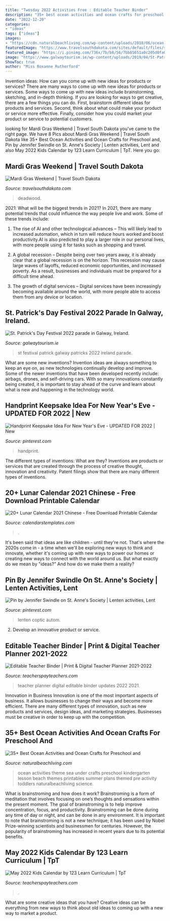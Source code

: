 ```yaml
---
title: "Twosday 2022 Activities Free : Editable Teacher Binder"
description: "35+ best ocean activities and ocean crafts for preschool and"
date: "2022-12-20"
categories:
- "ideas"
tags: ["ideas"]
images:
- "https://cdn.naturalbeachliving.com/wp-content/uploads/2018/06/ocean-theme-activities--517x1024.jpg"
featuredImage: "https://www.travelsouthdakota.com/sites/default/files/styles/listing_full_large/public/listing_images/event/1052/mardi-gras-845.jpg?h=ec851943&amp;itok=RMhLBh7W"
featured_image: "https://i.pinimg.com/736x/7b/b8/56/7bb85651a0c205d0fa0b52e4a3f9b8e6.jpg"
image: "https://www.galwaytourism.ie/wp-content/uploads/2019/04/St-Patricks-Day-Festival-1024x768.jpg"
ShowToc: true
author: "Miss Roxanne Rutherford"
---
```



Invention ideas: How can you come up with new ideas for products or services?
There are many ways to come up with new ideas for products or services. Some ways to come up with new ideas include brainstorming, sketching, and in-depth thinking. If you are looking for ways to get creative, there are a few things you can do. First, brainstorm different ideas for products and services. Second, think about what could make your product or service more effective. Finally, consider how you could market your product or service to potential customers.

	

		
looking for Mardi Gras Weekend | Travel South Dakota you've came to the right page. We have 8 Pics about Mardi Gras Weekend | Travel South Dakota like 35+ Best Ocean Activities and Ocean Crafts for Preschool and, Pin by Jennifer Swindle on St. Anne&#039;s Society | Lenten activities, Lent and also May 2022 Kids Calendar by 123 Learn Curriculum | TpT. Here you go:
		
    
## Mardi Gras Weekend | Travel South Dakota

<img loading=lazy src="https://www.travelsouthdakota.com/sites/default/files/styles/listing_full_large/public/listing_images/event/1052/mardi-gras-845.jpg?h=ec851943&amp;itok=RMhLBh7W" onerror="this.onerror=null;this.src='https://tse2.mm.bing.net/th?id=OIP.kAStd57vNeQxBDt5iIdL2AHaFj&amp;pid=15.1';" alt="Mardi Gras Weekend | Travel South Dakota">

_Source: travelsouthdakota.com_

>deadwood. 

	

2021: What will be the biggest trends in 2021?
In 2021, there are many potential trends that could influence the way people live and work. Some of these trends include:
1. The rise of AI and other technological advances – This will likely lead to increased automation, which in turn will reduce hours worked and boost productivity.AI is also predicted to play a larger role in our personal lives, with more people using it for tasks such as shopping and travel.

2. A global recession – Despite being over two years away, it is already clear that a global recession is on the horizon. This recession may cause large waves of layoffs, reduced economic opportunities, and increased poverty. As a result, businesses and individuals must be prepared for a difficult time ahead.

3. The growth of digital services – Digital services have been increasingly becoming available around the world, with more people able to access them from any device or location.

    
## St. Patrick&#039;s Day Festival 2022 Parade In Galway, Ireland.

<img loading=lazy src="https://www.galwaytourism.ie/wp-content/uploads/2019/04/St-Patricks-Day-Festival-1024x768.jpg" onerror="this.onerror=null;this.src='https://tse3.mm.bing.net/th?id=OIP.BleJPtte6wJMKwtdNASMdwHaFj&amp;pid=15.1';" alt="St. Patrick&#039;s Day Festival 2022 parade in Galway, Ireland.">

_Source: galwaytourism.ie_

>st festival patrick galway patricks 2022 ireland parade. 

	

What are some new inventions?
Invention ideas are always something to keep an eye on, as new technologies continually develop and improve. Some of the newer inventions that have been developed recently include: airbags, drones, and self-driving cars. With so many innovations constantly being created, it is important to stay ahead of the curve and learn about what is new and happening in the technology world.

    
## Handprint Keepsake Idea For New Year&#039;s Eve - UPDATED FOR 2022 | New

<img loading=lazy src="https://i.pinimg.com/736x/7b/b8/56/7bb85651a0c205d0fa0b52e4a3f9b8e6.jpg" onerror="this.onerror=null;this.src='https://tse4.mm.bing.net/th?id=OIP.XFrZ9TnJLFrRs6w2KByzZAHaE8&amp;pid=15.1';" alt="Handprint Keepsake Idea For New Year&#039;s Eve - UPDATED FOR 2022 | New">

_Source: pinterest.com_

>handprint. 

	

The different types of inventions: What are they?
Inventions are products or services that are created through the process of creative thought, innovation and creativity. Patent filings show that there are many different types of inventions.

    
## 20+ Lunar Calendar 2021 Chinese - Free Download Printable Calendar

<img loading=lazy src="https://i.pinimg.com/originals/3f/52/39/3f5239954f33845df0c70026f869af81.jpg" onerror="this.onerror=null;this.src='https://tse2.mm.bing.net/th?id=OIP.bputIvf7avlOTbDuINUIBAHaLH&amp;pid=15.1';" alt="20+ Lunar Calendar 2021 Chinese - Free Download Printable Calendar">

_Source: calendarstemplates.com_

>. 

	

It's been said that ideas are like children - until they're not. That's where the 2020s come in - a time when we'll be exploring new ways to think and innovate, whether it's coming up with new ways to power our homes or creating new ways to connect with the world around us. But what exactly do we mean by "ideas?" And how do we make them a reality?

    
## Pin By Jennifer Swindle On St. Anne&#039;s Society | Lenten Activities, Lent

<img loading=lazy src="https://i.pinimg.com/736x/91/16/60/91166008ddf19424c30ad261ac7e3928.jpg" onerror="this.onerror=null;this.src='https://tse3.mm.bing.net/th?id=OIP.eisQcJtYxWqlEc-cZnhSAwHaHa&amp;pid=15.1';" alt="Pin by Jennifer Swindle on St. Anne&#039;s Society | Lenten activities, Lent">

_Source: pinterest.com_

>lenten coptic autom. 

	

2. Develop an innovative product or service.

    
## Editable Teacher Binder | Print &amp; Digital Teacher Planner 2021-2022

<img loading=lazy src="https://ecdn.teacherspayteachers.com/thumbitem/The-Ultimate-Teacher-Plan-Book-Editable-FREE-Plan-Books-for-Life-1083937-1613139332/original-1083937-4.jpg" onerror="this.onerror=null;this.src='https://tse2.mm.bing.net/th?id=OIP.BQJHgRo5zKj4n3ny-1s1xwAAAA&amp;pid=15.1';" alt="Editable Teacher Binder | Print &amp; Digital Teacher Planner 2021-2022">

_Source: teacherspayteachers.com_

>teacher planner digital editable binder updates 2022 2021. 

	

Innovation in Business
Innovation is one of the most important aspects of business. It allows businesses to change their ways and become more efficient. There are many different types of innovation, such as new products and services, design ideas, and marketing strategies. Businesses must be creative in order to keep up with the competition.

    
## 35+ Best Ocean Activities And Ocean Crafts For Preschool And

<img loading=lazy src="https://cdn.naturalbeachliving.com/wp-content/uploads/2018/06/ocean-theme-activities--517x1024.jpg" onerror="this.onerror=null;this.src='https://tse4.mm.bing.net/th?id=OIP.jpu7nnR8lp5KDDPmBdf2PgHaOq&amp;pid=15.1';" alt="35+ Best Ocean Activities and Ocean Crafts for Preschool and">

_Source: naturalbeachliving.com_

>ocean activities theme sea under crafts preschool kindergarten lesson beach themes printables summer plans themed pre activity toddlers naturalbeachliving science. 

	

What is brainstroming and how does it work?
Brainstroming is a form of meditation that involves focusing on one’s thoughts and sensations within the present moment. The goal of brainstroming is to help improve concentration, focus, and productivity. Brainstroming can be done during any time of day or night, and can be done in any environment. It is important to note that brainstroming is not a new technique; it has been used by Nobel Prize-winning scientists and businessmen for centuries. However, the popularity of brainstroming has increased in recent years due to its potential benefits.

    
## May 2022 Kids Calendar By 123 Learn Curriculum | TpT

<img loading=lazy src="https://ecdn.teacherspayteachers.com/thumbitem/May-2016-Kids-Calendar-2260643-1622619699/original-2260643-1.jpg" onerror="this.onerror=null;this.src='https://tse2.mm.bing.net/th?id=OIP.pGY74jlWfvZAhmKOjlSC3AAAAA&amp;pid=15.1';" alt="May 2022 Kids Calendar by 123 Learn Curriculum | TpT">

_Source: teacherspayteachers.com_

>. 

	

What are some creative ideas that you have?
Creative ideas can be everything from new ways to think about old ideas to coming up with a new way to market a product.


